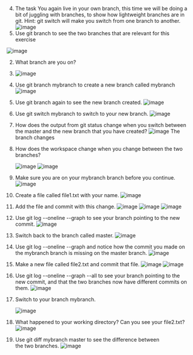 4. The task
You again live in your own branch, this time we will be doing a bit of juggling with branches, to show how lightweight branches are in git. Hint: git switch will make you switch from one branch to another.
![image](https://github.com/Teesha3/MSTGit/assets/157092368/2d5d65c9-d67f-4161-831a-64f1119876a8)
1.	Use git branch to see the two branches that are relevant for this exercise

   ![image](https://github.com/Teesha3/MSTGit/assets/157092368/f1b0b8b2-8669-4f96-906d-6dd5eda1f669)

2.	What branch are you on?
3.	![image](https://github.com/Teesha3/MSTGit/assets/157092368/2e58e2ed-0bbc-4fb2-bc5c-4fa92802d60b)

4.	Use git branch mybranch to create a new branch called mybranch
![image](https://github.com/Teesha3/MSTGit/assets/157092368/61c549e8-b93d-4d96-a527-91678fb96f21)

  
5.	Use git branch again to see the new branch created.
	![image](https://github.com/Teesha3/MSTGit/assets/157092368/23237dc1-a578-4a27-97db-c18fb024200e)

6.	Use git switch mybranch to switch to your new branch.
    ![image](https://github.com/Teesha3/MSTGit/assets/157092368/902b03e4-a5c5-48c3-a1b7-44c9c0192da0)

7.	How does the output from git status change when you switch between the master and the new branch that you have created?
![image](https://github.com/Teesha3/MSTGit/assets/157092368/25b085b1-26be-45cd-a186-92e16d95aeed)
The branch changes 

    
8.	How does the workspace change when you change between the two branches?

   	![image](https://github.com/Teesha3/MSTGit/assets/157092368/ec6d351e-13b6-4daa-a337-cfee4d8e58fa)
![image](https://github.com/Teesha3/MSTGit/assets/157092368/9d6c4717-e64a-4b5a-a900-8752a8e739ef)

9.	Make sure you are on your mybranch branch before you continue.
    ![image](https://github.com/Teesha3/MSTGit/assets/157092368/e0524eaf-d5d7-4ba9-a0ef-c88db5d78e0d)

10.	Create a file called file1.txt with your name.
    ![image](https://github.com/Teesha3/MSTGit/assets/157092368/990b96fe-2a9b-467b-85b4-a0751c2d8485)

11.	Add the file and commit with this change.
    ![image](https://github.com/Teesha3/MSTGit/assets/157092368/365964c5-d434-4f16-8ae9-deb995d56bfc)
![image](https://github.com/Teesha3/MSTGit/assets/157092368/adf0cb00-0ac0-4ef9-9cdf-c54d3ed1f39e)
![image](https://github.com/Teesha3/MSTGit/assets/157092368/97d6e060-832d-45ae-a75d-d00b21f0869e)

12.	Use git log --oneline --graph to see your branch pointing to the new commit.
    ![image](https://github.com/Teesha3/MSTGit/assets/157092368/ab8b7ba9-dace-40c1-950b-b3194b1dcc80)
   	

13.	Switch back to the branch called master.
    ![image](https://github.com/Teesha3/MSTGit/assets/157092368/707b949c-1cca-4e53-bacd-5d87395fcf24)

14.	Use git log --oneline --graph and notice how the commit you made on the mybranch branch is missing on the master branch.
    ![image](https://github.com/Teesha3/MSTGit/assets/157092368/746d91ee-c048-44b8-9ad5-afc20f567ead)

15.	Make a new file called file2.txt and commit that file.
    ![image](https://github.com/Teesha3/MSTGit/assets/157092368/a92fc338-dcef-4cfd-9c66-06734e95c8ab)
![image](https://github.com/Teesha3/MSTGit/assets/157092368/bea02116-2bc2-4785-a1d2-fe02a7fa0ee1)

16.	Use git log --oneline --graph --all to see your branch pointing to the new commit, and that the two branches now have different commits on them.
    ![image](https://github.com/Teesha3/MSTGit/assets/157092368/8be11417-bf00-4b87-a967-6cb699556f73)

17.	Switch to your branch mybranch.

    ![image](https://github.com/Teesha3/MSTGit/assets/157092368/78c875dc-0d25-4745-b59c-a0d12d5c87fa)

18.	What happened to your working directory? Can you see your file2.txt?
    ![image](https://github.com/Teesha3/MSTGit/assets/157092368/866b3527-d16c-4802-b51d-39727909fb40)

19.	Use git diff mybranch master to see the difference between the two branches.
    ![image](https://github.com/Teesha3/MSTGit/assets/157092368/ed134e3e-2627-4320-be23-b70327062110)

    
